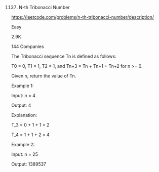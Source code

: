 1137. N-th Tribonacci Number

https://leetcode.com/problems/n-th-tribonacci-number/description/

Easy

2.9K

144 Companies

The Tribonacci sequence Tn is defined as follows: 

T0 = 0, T1 = 1, T2 = 1, and Tn+3 = Tn + Tn+1 + Tn+2 for n >= 0.

Given n, return the value of Tn.

 

Example 1:

Input: n = 4

Output: 4

Explanation:

T_3 = 0 + 1 + 1 = 2

T_4 = 1 + 1 + 2 = 4

Example 2:

Input: n = 25

Output: 1389537
